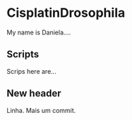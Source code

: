 # CisplatinDrosophila
My name is Daniela....

## Scripts
Scrips here are...
## New header
Linha. Mais um commit.
